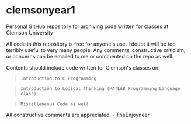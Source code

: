 # clemsonyear1
Personal GitHub repository for archiving code written for classes at Clemson University

All code in this repository is free for anyone's use. I doubt it will be too terribly useful to very many people.
Any comments, constructive criticism, or concerns can be emailed to me or commented on the repo as well.

Contents should include code written for Clemson's classes on:
  > `Introduction to C Programming`
  
  > `Introduction to Logical Thinking (MATLAB Programming Language class)`
  
  > `Miscellaneous Code as well`
  
  All constructive comments are appreciated.
    - TheEnjoyneer
